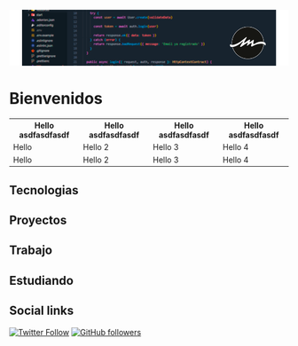 ![AMDevelop Readme Header](./assets/github-header.png)


# Bienvenidos 

<table>
  <tr>
    <th>Hello asdfasdfasdf</th>
    <th>Hello asdfasdfasdf</th>
    <th>Hello asdfasdfasdf</th>
    <th>Hello asdfasdfasdf</th>
  </tr>
  <tr>
    <td>Hello</td>
    <td>Hello 2 </td>
    <td>Hello 3 </td>
    <td>Hello 4</td>
  </tr>
  <tr>
    <td>Hello</td>
    <td>Hello 2 </td>
    <td>Hello 3 </td>
    <td>Hello 4</td>
  </tr>
</table>


## Tecnologias

## Proyectos

## Trabajo

## Estudiando

## Social links

[![Twitter Follow](https://img.shields.io/twitter/follow/amm_dev?label=Follow%20me&logo=Twitter&style=social)](https://twitter.com/amm_dev) [![GitHub followers](https://img.shields.io/github/followers/AMDevelopOB?label=Follow%20me&style=social)](https://github.com/AMDevelopOB)

